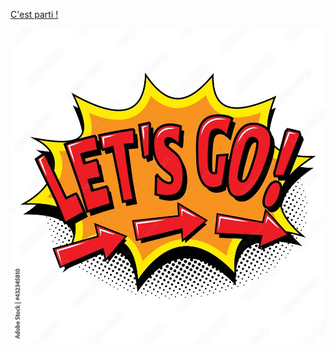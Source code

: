 [C'est parti !](https://github.com/jackalstv/labyrteam/blob/main/Cuisine.md)

![lets go](image/go.jpg)
